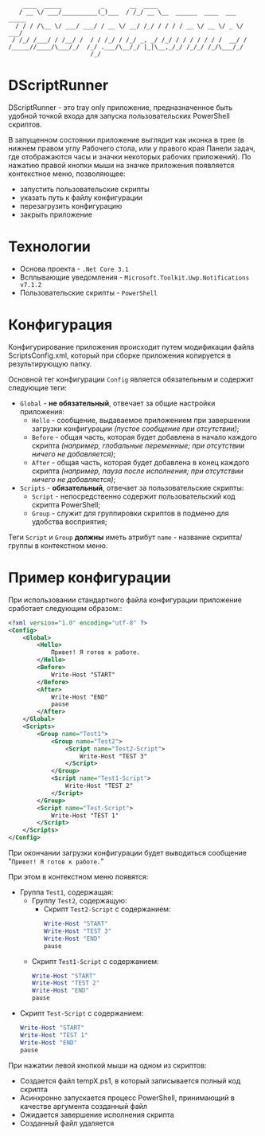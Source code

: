 ```
    ____  _____           _       __  ____                             
   / __ \/ ___/__________(_)___  / /_/ __ \__  ______  ____  ___  _____
  / / / /\__ \/ ___/ ___/ / __ \/ __/ /_/ / / / / __ \/ __ \/ _ \/ ___/
 / /_/ /___/ / /__/ /  / / /_/ / /_/ _, _/ /_/ / / / / / / /  __/ /    
/_____//____/\___/_/  /_/ .___/\__/_/ |_|\__,_/_/ /_/_/ /_/\___/_/     
                       /_/                                             
```

# DScriptRunner

DScriptRunner - это tray only приложение, предназначенное быть удобной точкой входа для запуска пользовательских PowerShell скриптов.

В запущенном состоянии приложение выглядит как иконка в трее (в нижнем правом углу Рабочего стола, или у правого края Панели задач, где отображаются часы и значки некоторых рабочих приложений). По нажатию правой кнопки мыши на значке приложения появляется контекстное меню, позволяющее:
- запустить пользовательские скрипты
- указать путь к файлу конфигурации
- перезагрузить конфигурацию
- закрыть приложение

# Технологии 

- Основа проекта - `.Net Core 3.1`
- Всплывающие уведомления - `Microsoft.Toolkit.Uwp.Notifications v7.1.2`
- Пользовательские скрипты - `PowerShell`

# Конфигурация

Конфигурирование приложения происходит путем модификации файла ScriptsConfig.xml, который при сборке приложения копируется в результирующую папку.

Основной тег конфигурации `Config` является обязательным и содержит следующие теги:
- `Global`  - **не обязательный**, отвечает за общие настройки приложения:
  - `Hello` - сообщение, выдаваемое приложением при завершении загрузки конфигурации _(пустое сообщение при отсутствии)_;
  - `Before` - общая часть, которая будет добавлена в начало каждого скрипта _(например, глобальные переменные; при отсутствии ничего не добавляется)_;
  - `After` - общая часть, которая будет добавлена в конец каждого скрипта _(например, пауза после исполнения; при отсутствии ничего не добавляется)_;
- `Scripts` - **обязательный**, отвечает за пользовательские скрипты:
  - `Script` - непосредственно содержит пользовательский код скрипта PowerShell;
  - `Group` - служит для группировки скриптов в подменю для удобства восприятия;

Теги `Script` и `Group` **должны** иметь атрибут `name` - название скрипта/группы в контекстном меню.

# Пример конфигурации

При использовании стандартного файла конфигурации приложение сработает следующим образом::

```xml
<?xml version="1.0" encoding="utf-8" ?>
<Config>
    <Global>
        <Hello>
            Привет! Я готов к работе.
        </Hello>
        <Before>
            Write-Host "START"
        </Before>
        <After>
            Write-Host "END"
            pause
        </After>
    </Global>
    <Scripts>
        <Group name="Test1">
            <Group name="Test2">
                <Script name="Test2-Script">
                    Write-Host "TEST 3"
                </Script>
            </Group>
            <Script name="Test1-Script">
                Write-Host "TEST 2"
            </Script>
        </Group>
        <Script name="Test-Script">
            Write-Host "TEST 1"
        </Script>
    </Scripts>
</Config>
```

При окончании загрузки конфигурации будет выводиться сообщение "`Привет! Я готов к работе.`"

При этом в контекстном меню появятся:
- Группа `Test1`, содержащая:
    - Группу `Test2`, содержащую:
        - Скрипт `Test2-Script` с содержанием:
            ```powershell
            Write-Host "START"
            Write-Host "TEST 3"
            Write-Host "END"
            pause
            ```
    - Скрипт `Test1-Script` с содержанием:
        ```powershell
        Write-Host "START"
        Write-Host "TEST 2"
        Write-Host "END"
        pause
        ```
- Скрипт `Test-Script` с содержанием:
    ```powershell
    Write-Host "START"
    Write-Host "TEST 1"
    Write-Host "END"
    pause
    ```

При нажатии левой кнопкой мыши на одном из скриптов:
- Создается файл tempX.ps1, в который записывается полный код скрипта
- Асинхронно запускается процесс PowerShell, принимающий в качестве аргумента созданный файл
- Ожидается завершение исполнения скрипта
- Созданный файл удаляется